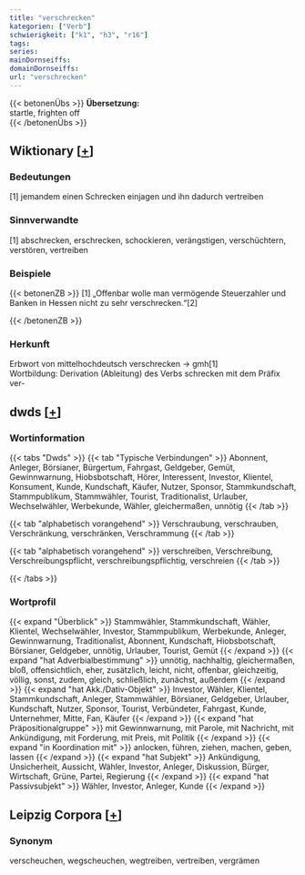```yaml
---
title: "verschrecken"
kategorien: ["Verb"]
schwierigkeit: ["k1", "h3", "r16"]
tags:
series:
mainDornseiffs:
domainDornseiffs:
url: "verschrecken"
---
```


{{< betonenÜbs >}}
**Übersetzung:**  
startle, frighten  off  
{{< /betonenÜbs >}}

## Wiktionary [[+](https://de.wiktionary.org/wiki/verschrecken)]

### Bedeutungen
[1] jemandem einen Schrecken einjagen und ihn dadurch vertreiben  

### Sinnverwandte
[1] abschrecken, erschrecken, schockieren, verängstigen, verschüchtern, verstören, vertreiben  

### Beispiele
{{< betonenZB >}}
[1] „Offenbar wolle man vermögende Steuerzahler und Banken in Hessen nicht zu sehr verschrecken.“[2]  

{{< /betonenZB >}}
### Herkunft
Erbwort von mittelhochdeutsch verschrecken → gmh[1]  
Wortbildung: Derivation (Ableitung) des Verbs schrecken mit dem Präfix ver-  



## dwds [[+](https://www.dwds.de/wb/verschrecken)]

### Wortinformation
{{< tabs "Dwds" >}}
{{< tab "Typische Verbindungen" >}}
Abonnent, Anleger, Börsianer, Bürgertum, Fahrgast, Geldgeber, Gemüt, Gewinnwarnung, Hiobsbotschaft, Hörer, Interessent, Investor, Klientel, Konsument, Kunde, Kundschaft, Käufer, Nutzer, Sponsor, Stammkundschaft, Stammpublikum, Stammwähler, Tourist, Traditionalist, Urlauber, Wechselwähler, Werbekunde, Wähler, gleichermaßen, unnötig
{{< /tab >}}

{{< tab "alphabetisch vorangehend" >}}
Verschraubung, verschrauben, Verschränkung, verschränken, Verschrammung
{{< /tab >}}

{{< tab "alphabetisch vorangehend" >}}
verschreiben, Verschreibung, Verschreibungspflicht, verschreibungspflichtig, verschreien
{{< /tab >}}

{{< /tabs >}}

### Wortprofil
{{< expand "Überblick" >}} Stammwähler, Stammkundschaft, Wähler, Klientel, Wechselwähler, Investor, Stammpublikum, Werbekunde, Anleger, Gewinnwarnung, Traditionalist, Abonnent, Kundschaft, Hiobsbotschaft, Börsianer, Geldgeber, unnötig, Urlauber, Tourist, Gemüt {{< /expand >}}
{{< expand "hat Adverbialbestimmung" >}} unnötig, nachhaltig, gleichermaßen, bloß, offensichtlich, eher, zusätzlich, leicht, nicht, offenbar, gleichzeitig, völlig, sonst, zudem, gleich, schließlich, zunächst, außerdem {{< /expand >}}
{{< expand "hat Akk./Dativ-Objekt" >}} Investor, Wähler, Klientel, Stammkundschaft, Anleger, Stammwähler, Börsianer, Geldgeber, Urlauber, Kundschaft, Nutzer, Sponsor, Tourist, Verbündeter, Fahrgast, Kunde, Unternehmer, Mitte, Fan, Käufer {{< /expand >}}
{{< expand "hat Präpositionalgruppe" >}} mit Gewinnwarnung, mit Parole, mit Nachricht, mit Ankündigung, mit Forderung, mit Preis, mit Politik {{< /expand >}}
{{< expand "in Koordination mit" >}} anlocken, führen, ziehen, machen, geben, lassen {{< /expand >}}
{{< expand "hat Subjekt" >}} Ankündigung, Unsicherheit, Aussicht, Wähler, Investor, Anleger, Diskussion, Bürger, Wirtschaft, Grüne, Partei, Regierung {{< /expand >}}
{{< expand "hat Passivsubjekt" >}} Wähler, Investor, Anleger, Kunde {{< /expand >}}

## Leipzig Corpora [[+](https://corpora.uni-leipzig.de/en/res?word=verschrecken&corpusId=deu_newscrawl-public_2018)]


### Synonym
verscheuchen, wegscheuchen, wegtreiben, vertreiben, vergrämen

